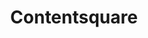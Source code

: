 ---
blog: https://contentsquare.com/blog
facebook: https://facebook.com/ContentsquareGlobal
instagram: https://instagram.com/contentsquareofficial/?hl=en
linkedin: https://linkedin.com/company/contentsquare
logohandle: contentsquare
sort: contentsquare
title: Contentsquare
twitter: https://x.com/ContentSquare
website: https://contentsquare.com/
youtube: https://youtube.com/user/Weballwin1
---